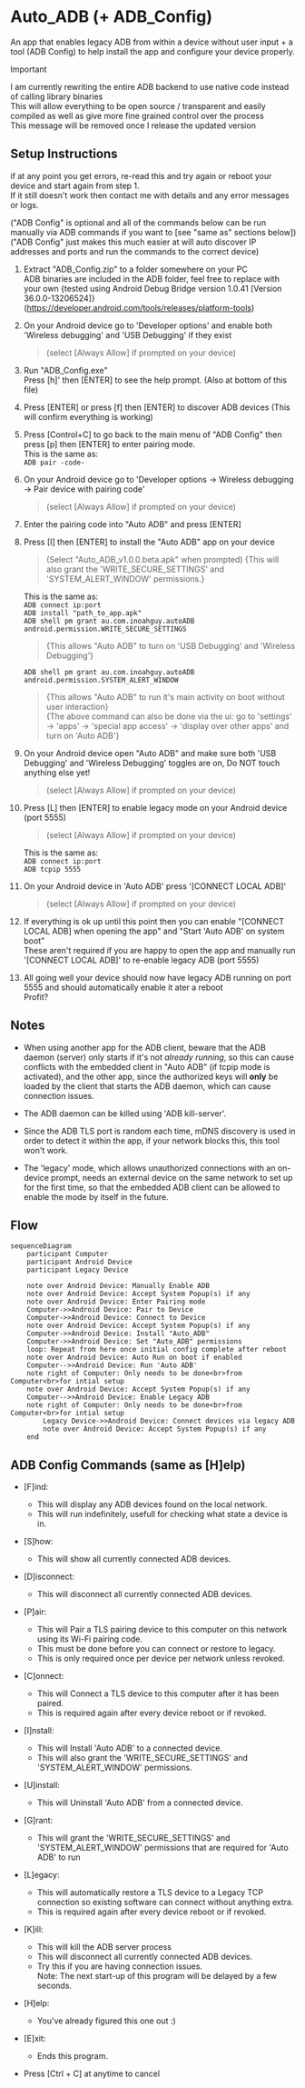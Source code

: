 # Auto_ADB (+ ADB_Config)
An app that enables legacy ADB from within a device without user input + a tool (ADB Config) to help install the app and configure your device properly.

> [!IMPORTANT]
> I am currently rewriting the entire ADB backend to use native code instead of calling library binaries  
> This will allow everything to be open source / transparent and easily compiled as well as give more fine grained control over the process  
> This message will be removed once I release the updated version

## Setup Instructions

if at any point you get errors, re-read this and try again or reboot your device and start again from step 1.  
If it still doesn't work then contact me with details and any error messages or logs.

("ADB Config" is optional and all of the commands below can be run manually via ADB commands if you want to [see "same as" sections below])  
("ADB Config" just makes this much easier at will auto discover IP addresses and ports and run the commands to the correct device)

1. Extract "ADB_Config.zip" to a folder somewhere on your PC  
	ADB binaries are included in the ADB folder, feel free to replace with your own {tested using Android Debug Bridge version 1.0.41 [Version 36.0.0-13206524]}  
		(https://developer.android.com/tools/releases/platform-tools)

2. On your Android device go to 'Developer options' and enable both 'Wireless debugging' and 'USB Debugging' if they exist
   >(select [Always Allow] if prompted on your device)

4. Run "ADB_Config.exe"  
	Press [h]' then [ENTER] to see the help prompt. (Also at bottom of this file)

5. Press [ENTER] or press [f] then [ENTER] to discover ADB devices (This will confirm everything is working)

6. Press [Control+C] to go back to the main menu of "ADB Config" then press [p] then [ENTER] to enter pairing mode.  
	This is the same as:  
		```ADB pair -code-```

7. On your Android device go to 'Developer options -> Wireless debugging -> Pair device with pairing code'
   > (select [Always Allow] if prompted on your device)

9. Enter the pairing code into "Auto ADB" and press [ENTER]

10. Press [I] then [ENTER] to install the "Auto ADB" app on your device
    > (Select "Auto_ADB_v1.0.0.beta.apk" when prompted)
   	> {This will also grant the 'WRITE_SECURE_SETTINGS' and 'SYSTEM_ALERT_WINDOW' permissions.}
    
	This is the same as:  
   		```ADB connect ip:port```  
		```ADB install "path_to_app.apk"```  
		```ADB shell pm grant au.com.inoahguy.autoADB android.permission.WRITE_SECURE_SETTINGS```  
	> {This allows "Auto ADB" to turn on 'USB Debugging' and 'Wireless Debugging'}
 
	```ADB shell pm grant au.com.inoahguy.autoADB android.permission.SYSTEM_ALERT_WINDOW```  
	> {This allows "Auto ADB" to run it's main activity on boot without user interaction}  
	> {The above command can also be done via the ui: go to 'settings' -> 'apps' -> 'special app access' -> 'display over other apps' and turn on 'Auto ADB'}  

12. On your Android device open "Auto ADB" and make sure both 'USB Debugging' and 'Wireless Debugging' toggles are on, Do NOT touch anything else yet!
    > (select [Always Allow] if prompted on your device)

14. Press [L] then [ENTER] to enable legacy mode on your Android device (port 5555)
    > (select [Always Allow] if prompted on your device)
    
	This is the same as:  
		```ADB connect ip:port```  
		```ADB tcpip 5555```  

16. On your Android device in 'Auto ADB' press '[CONNECT LOCAL ADB]'
    > (select [Always Allow] if prompted on your device)

18. If everything is ok up until this point then you can enable "[CONNECT LOCAL ADB] when opening the app" and "Start 'Auto ADB' on system boot"  
	These aren't required if you are happy to open the app and manually run '[CONNECT LOCAL ADB]' to re-enable legacy ADB (port 5555)  

19. All going well your device should now have legacy ADB running on port 5555 and should automatically enable it ater a reboot  
	Profit?

## Notes

* When using another app for the ADB client, beware that the ADB daemon (server) only starts if it's not *already running*, so this can cause conflicts with the embedded client in "Auto ADB" (if tcpip mode is activated), and the other app, since the authorized keys will **only** be loaded by the client that starts the ADB daemon, which can cause connection issues.

* The ADB daemon can be killed using 'ADB kill-server'.

* Since the ADB TLS port is random each time, mDNS discovery is used in order to detect it within the app, if your network blocks this, this tool won't work.

* The 'legacy' mode, which allows unauthorized connections with an on-device prompt, needs an external device on the same network to set up for the first time, so that the embedded ADB client can be allowed to enable the mode by itself in the future.


## Flow

```mermaid
sequenceDiagram
    participant Computer
    participant Android Device
    participant Legacy Device
    
    note over Android Device: Manually Enable ADB
    note over Android Device: Accept System Popup(s) if any
    note over Android Device: Enter Pairing mode
    Computer->>Android Device: Pair to Device
    Computer->>Android Device: Connect to Device
    note over Android Device: Accept System Popup(s) if any
    Computer->>Android Device: Install "Auto_ADB"
    Computer->>Android Device: Set "Auto_ADB" permissions
    loop: Repeat from here once initial config complete after reboot
    note over Android Device: Auto Run on boot if enabled
    Computer-->>Android Device: Run 'Auto ADB'
    note right of Computer: Only needs to be done<br>from Computer<br>for intial setup
    note over Android Device: Accept System Popup(s) if any
    Computer-->>Android Device: Enable Legacy ADB
    note right of Computer: Only needs to be done<br>from Computer<br>for intial setup
        Legacy Device->>Android Device: Connect devices via legacy ADB
        note over Android Device: Accept System Popup(s) if any
    end 
```

## ADB Config Commands (same as [H]elp)

 - [F]ind:  
   * This will display any ADB devices found on the local network.  
   * This will run indefinitely, usefull for checking what state a device is in.

 - [S]how:  
   * This will show all currently connected ADB devices.

 - [D]isconnect:  
   * This will disconnect all currently connected ADB devices.

 - [P]air:  
   * This will Pair a TLS pairing device to this computer on this network using its Wi-Fi pairing code.  
   * This must be done before you can connect or restore to legacy.  
   * This is only required once per device per network unless revoked.  

 - [C]onnect:  
   * This will Connect a TLS device to this computer after it has been paired.  
   * This is required again after every device reboot or if revoked.  

 - [I]nstall:  
   * This will Install 'Auto ADB' to a connected device.  
   * This will also grant the 'WRITE_SECURE_SETTINGS' and 'SYSTEM_ALERT_WINDOW' permissions.  

 - [U]install:  
   * This will Uninstall 'Auto ADB' from a connected device.

 - [G]rant:  
   * This will grant the 'WRITE_SECURE_SETTINGS' and 'SYSTEM_ALERT_WINDOW' permissions that are required for 'Auto ADB' to run

 - [L]egacy:  
   * This will automatically restore a TLS device to a Legacy TCP connection so existing software can connect without anything extra.  
   * This is required again after every device reboot or if revoked.

 - [K]ill:  
   * This will kill the ADB server process  
   * This will disconnect all currently connected ADB devices.  
   * Try this if you are having connection issues.  
   Note: The next start-up of this program will be delayed by a few seconds.

 - [H]elp:  
   * You've already figured this one out :)

 - [E]xit:  
   * Ends this program.

 - Press [Ctrl + C] at anytime to cancel
